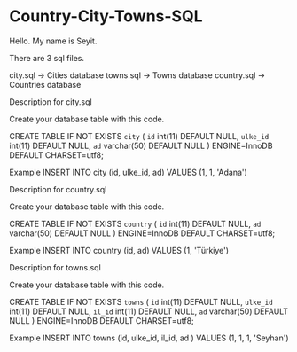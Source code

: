# Country-City-Towns-SQL


Hello. My name is Seyit. 


There are 3 sql files.

city.sql 		->	Cities database
towns.sql 		->	Towns database
country.sql 	->	Countries database


Description for city.sql


Create your database table with this code.

CREATE TABLE IF NOT EXISTS `city` (
  `id` int(11) DEFAULT NULL,
  `ulke_id` int(11) DEFAULT NULL,
  `ad` varchar(50) DEFAULT NULL
) ENGINE=InnoDB DEFAULT CHARSET=utf8;


Example
INSERT INTO city (id, ulke_id, ad) VALUES (1, 1, 'Adana')



Description for country.sql

Create your database table with this code.

CREATE TABLE IF NOT EXISTS `country` (
  `id` int(11) DEFAULT NULL,
  `ad` varchar(50) DEFAULT NULL
) ENGINE=InnoDB DEFAULT CHARSET=utf8;


Example
INSERT INTO country (id, ad) VALUES (1, 'Türkiye')


Description for towns.sql

Create your database table with this code.


CREATE TABLE IF NOT EXISTS `towns` (
  `id` int(11) DEFAULT NULL,
  `ulke_id` int(11) DEFAULT NULL,
  `il_id` int(11) DEFAULT NULL,
  `ad` varchar(50) DEFAULT NULL
) ENGINE=InnoDB DEFAULT CHARSET=utf8;


Example
INSERT INTO towns (id, ulke_id, il_id, ad ) VALUES (1, 1, 1, 'Seyhan')
